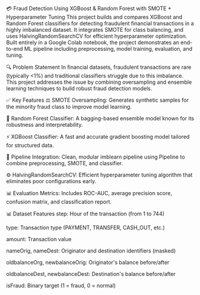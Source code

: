💳 Fraud Detection Using XGBoost & Random Forest with SMOTE + Hyperparameter Tuning
This project builds and compares XGBoost and Random Forest classifiers for detecting fraudulent financial transactions in a highly imbalanced dataset. It integrates SMOTE for class balancing, and uses HalvingRandomSearchCV for efficient hyperparameter optimization. Built entirely in a Google Colab notebook, the project demonstrates an end-to-end ML pipeline including preprocessing, model training, evaluation, and tuning.

🔍 Problem Statement
In financial datasets, fraudulent transactions are rare (typically <1%) and traditional classifiers struggle due to this imbalance. This project addresses the issue by combining oversampling and ensemble learning techniques to build robust fraud detection models.

✅ Key Features
⚖️ SMOTE Oversampling: Generates synthetic samples for the minority fraud class to improve model learning.

🌲 Random Forest Classifier: A bagging-based ensemble model known for its robustness and interpretability.

⚡ XGBoost Classifier: A fast and accurate gradient boosting model tailored for structured data.

🔁 Pipeline Integration: Clean, modular imblearn pipeline using Pipeline to combine preprocessing, SMOTE, and classifier.

⚙️ HalvingRandomSearchCV: Efficient hyperparameter tuning algorithm that eliminates poor configurations early.

📊 Evaluation Metrics: Includes ROC-AUC, average precision score, confusion matrix, and classification report.

📊 Dataset Features
step: Hour of the transaction (from 1 to 744)

type: Transaction type (PAYMENT, TRANSFER, CASH_OUT, etc.)

amount: Transaction value

nameOrig, nameDest: Originator and destination identifiers (masked)

oldbalanceOrg, newbalanceOrig: Originator's balance before/after

oldbalanceDest, newbalanceDest: Destination's balance before/after

isFraud: Binary target (1 = fraud, 0 = normal)

